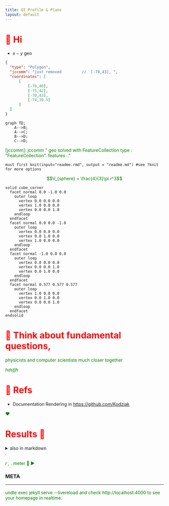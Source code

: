 ```yaml
---
title: QI Profile & Plans
layout: default
---
```



#  👋 Hi
- $x - y$
geo 
```geojson
{
  "type": "Polygon",
  "jccomm": "just removed         //  [-78,43], ",
  "coordinates": [
      [
          [-76,40],
          [-75,42],
          [-70,43],
          [-74,39.5]
      ]
  ]
}
```

```mermaid
graph TD;
    A-->B;
    A-->C;
    B-->D;
    C-->D;
```

[jccomm]: jccomm " geo solved with FeatureCollection   type : "FeatureCollection". features .."
```{r  recuerda, include = FALSE, echo=FALSE, , results='hide',message=FALSE, display=false, show=false, hidden=true}
must first knit(input="readme.rmd", output = "readme.md") #see ?knit for more options
```
 $$V_{sphere} = \frac{4}{3}\pi r^3$$

```stl
solid cube_corner
  facet normal 0.0 -1.0 0.0
    outer loop
      vertex 0.0 0.0 0.0
      vertex 1.0 0.0 0.0
      vertex 0.0 0.0 1.0
    endloop
  endfacet
  facet normal 0.0 0.0 -1.0
    outer loop
      vertex 0.0 0.0 0.0
      vertex 0.0 1.0 0.0
      vertex 1.0 0.0 0.0
    endloop
  endfacet
  facet normal -1.0 0.0 0.0
    outer loop
      vertex 0.0 0.0 0.0
      vertex 0.0 0.0 1.0
      vertex 0.0 1.0 0.0
    endloop
  endfacet
  facet normal 0.577 0.577 0.577
    outer loop
      vertex 1.0 0.0 0.0
      vertex 0.0 1.0 0.0
      vertex 0.0 0.0 1.0
    endloop
  endfacet
endsolid
```

  
#  🌌 Think about fundamental questions, 

physicists and computer scientists much closer together


<i>hdsfjh</i>


#  📕 Refs


- Documentation  Rendering in https://github.com/Kodziak

 ♥ 
 
 # Results 🌱

<details>
 <summary> also in markdown </summary>
 notes
</details>


<i class=" text-success  bi bi-speedometer2"  >
.
</i>
 

<i class="text-danger">r</i>
<i class="bi bi-speedometer2"  >, </i>
<span class="bi bi-link">.</span>
meter &#xF580;
&#9658; 

<!-- jc -->

<link rel=”stylesheet” href=”https://cdn.jsdelivr.net/npm/bootstrap-icons@1.5.0/font/bootstrap-icons.css” />

<!-- CSS only for classes warning etc -->
<link href="https://cdn.jsdelivr.net/npm/bootstrap@5.2.2/dist/css/bootstrap.min.css" rel="stylesheet" integrity="sha384-Zenh87qX5JnK2Jl0vWa8Ck2rdkQ2Bzep5IDxbcnCeuOxjzrPF/et3URy9Bv1WTRi" crossorigin="anonymous">

<!-- CSS only for classes warning etc -->
<link rel=”stylesheet” href=”https://cdn.jsdelivr.net/npm/bootstrap@5.0.2/dist/css/bootstrap.min.css”/>
<!-- fonst for icons -->
<link rel="stylesheet" href="https://cdn.jsdelivr.net/npm/bootstrap-icons@1.7.2/font/bootstrap-icons.css">



### META <hr>


undle exec jekyll serve --livereload and check http://localhost:4000 to see your homepage in realtime.
<head>
<!-- --> 
<div id=head>

  <style type="text/css"> // use the _includes/critical.css file  
  jccomm { h1: nova; p: siva ;}

   h1 {color: red  }  
p {color: green ;}
    {% include critical.css %}
  </style>
  
  </div>
  </head>
